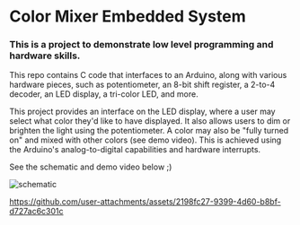 # Color Mixer Embedded System

### This is a project to demonstrate low level programming and hardware skills.

This repo contains C code that interfaces to an Arduino, along with various hardware pieces, such as potentiometer, an 8-bit shift register, a 2-to-4 decoder, an LED display, a tri-color LED, and more.


This project provides an interface on the LED display, where a user may select what color they'd like to have displayed. It also allows users to dim or brighten the light using the potentiometer. A color may also be "fully turned on" and mixed with other colors (see demo video). This is achieved using the Arduino's analog-to-digital capabilities and hardware interrupts.

See the schematic and demo video below ;)

![schematic](https://github.com/user-attachments/assets/52c6f140-091d-428f-8779-a26e8961c995)


https://github.com/user-attachments/assets/2198fc27-9399-4d60-b8bf-d727ac6c301c
